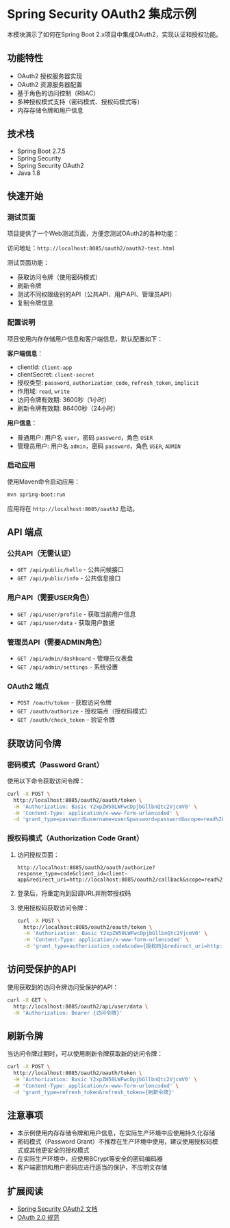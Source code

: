 # Spring Security OAuth2 集成示例

本模块演示了如何在Spring Boot 2.x项目中集成OAuth2，实现认证和授权功能。

## 功能特性

- OAuth2 授权服务器实现
- OAuth2 资源服务器配置
- 基于角色的访问控制（RBAC）
- 多种授权模式支持（密码模式、授权码模式等）
- 内存存储令牌和用户信息

## 技术栈

- Spring Boot 2.7.5
- Spring Security
- Spring Security OAuth2
- Java 1.8

## 快速开始

### 测试页面

项目提供了一个Web测试页面，方便您测试OAuth2的各种功能：

访问地址：`http://localhost:8085/oauth2/oauth2-test.html`

测试页面功能：
- 获取访问令牌（使用密码模式）
- 刷新令牌
- 测试不同权限级别的API（公共API、用户API、管理员API）
- 复制令牌信息

### 配置说明

项目使用内存存储用户信息和客户端信息，默认配置如下：

**客户端信息**：
- clientId: `client-app`
- clientSecret: `client-secret`
- 授权类型: `password`, `authorization_code`, `refresh_token`, `implicit`
- 作用域: `read`, `write`
- 访问令牌有效期: 3600秒（1小时）
- 刷新令牌有效期: 86400秒（24小时）

**用户信息**：
- 普通用户: 用户名 `user`，密码 `password`，角色 `USER`
- 管理员用户: 用户名 `admin`，密码 `password`，角色 `USER`, `ADMIN`

### 启动应用

使用Maven命令启动应用：

```bash
mvn spring-boot:run
```

应用将在 `http://localhost:8085/oauth2` 启动。

## API 端点

### 公共API（无需认证）

- `GET /api/public/hello` - 公共问候接口
- `GET /api/public/info` - 公共信息接口

### 用户API（需要USER角色）

- `GET /api/user/profile` - 获取当前用户信息
- `GET /api/user/data` - 获取用户数据

### 管理员API（需要ADMIN角色）

- `GET /api/admin/dashboard` - 管理员仪表盘
- `GET /api/admin/settings` - 系统设置

### OAuth2 端点

- `POST /oauth/token` - 获取访问令牌
- `GET /oauth/authorize` - 授权端点（授权码模式）
- `GET /oauth/check_token` - 验证令牌

## 获取访问令牌

### 密码模式（Password Grant）

使用以下命令获取访问令牌：

```bash
curl -X POST \
  http://localhost:8085/oauth2/oauth/token \
  -H 'Authorization: Basic Y2xpZW50LWFwcDpjbGllbnQtc2VjcmV0' \
  -H 'Content-Type: application/x-www-form-urlencoded' \
  -d 'grant_type=password&username=user&password=password&scope=read%20write'
```

### 授权码模式（Authorization Code Grant）

1. 访问授权页面：
   ```
   http://localhost:8085/oauth2/oauth/authorize?response_type=code&client_id=client-app&redirect_uri=http://localhost:8085/oauth2/callback&scope=read%20write
   ```

2. 登录后，将重定向到回调URL并附带授权码

3. 使用授权码获取访问令牌：
   ```bash
   curl -X POST \
     http://localhost:8085/oauth2/oauth/token \
     -H 'Authorization: Basic Y2xpZW50LWFwcDpjbGllbnQtc2VjcmV0' \
     -H 'Content-Type: application/x-www-form-urlencoded' \
     -d 'grant_type=authorization_code&code={授权码}&redirect_uri=http://localhost:8085/oauth2/callback'
   ```

## 访问受保护的API

使用获取到的访问令牌访问受保护的API：

```bash
curl -X GET \
  http://localhost:8085/oauth2/api/user/data \
  -H 'Authorization: Bearer {访问令牌}'
```

## 刷新令牌

当访问令牌过期时，可以使用刷新令牌获取新的访问令牌：

```bash
curl -X POST \
  http://localhost:8085/oauth2/oauth/token \
  -H 'Authorization: Basic Y2xpZW50LWFwcDpjbGllbnQtc2VjcmV0' \
  -H 'Content-Type: application/x-www-form-urlencoded' \
  -d 'grant_type=refresh_token&refresh_token={刷新令牌}'
```

## 注意事项

- 本示例使用内存存储令牌和用户信息，在实际生产环境中应使用持久化存储
- 密码模式（Password Grant）不推荐在生产环境中使用，建议使用授权码模式或其他更安全的授权模式
- 在实际生产环境中，应使用BCrypt等安全的密码编码器
- 客户端密钥和用户密码应进行适当的保护，不应明文存储

## 扩展阅读

- [Spring Security OAuth2 文档](https://projects.spring.io/spring-security-oauth/docs/oauth2.html)
- [OAuth 2.0 规范](https://tools.ietf.org/html/rfc6749)